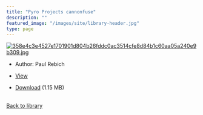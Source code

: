 ```yaml
---
title: "Pyro Projects cannonfuse"
description: ""
featured_image: "/images/site/library-header.jpg"
type: page
---
```


<a href="https://drive.google.com/file/d/1tLztv_yOLsVHfT9egYB7Jk48EOD8SK80/view" target="_blank">![358e4c3e4527e1701901d804b26fddc0ac3514cfe8d84b1c60aa05a240e9b309.jpg](/images/library/358e4c3e4527e1701901d804b26fddc0ac3514cfe8d84b1c60aa05a240e9b309.jpg)</a>
* Author: Paul Rebich
* <a href="https://drive.google.com/file/d/1tLztv_yOLsVHfT9egYB7Jk48EOD8SK80/view" target="_blank">View</a>

* [Download](https://drive.google.com/uc?export=download&id=1tLztv_yOLsVHfT9egYB7Jk48EOD8SK80) (1.15 MB)

<br />[Back to library](/library/)
